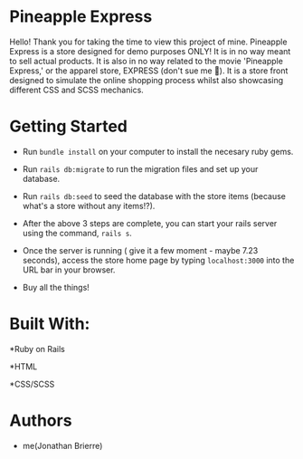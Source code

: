 # Pineapple Express

Hello! Thank you for taking the time to view this project of mine. Pineapple Express is a store designed for demo purposes ONLY! It is in no way meant to sell actual products. It is also in no way related to the movie 'Pineapple Express,' or the apparel store, EXPRESS (don't sue me 🥰). It is a store front designed to simulate the online shopping process whilst also showcasing different CSS and SCSS mechanics. 

# Getting Started

* Run `bundle install` on your computer to install the necesary ruby gems.

* Run `rails db:migrate` to run the migration files and set up your database.

* Run `rails db:seed` to seed the database with the store items (because what's a store without any items!?).

* After the above 3 steps are complete, you can start your rails server using the command, `rails s`. 

* Once the server is running ( give it a few moment - maybe 7.23 seconds), access the store home page by typing `localhost:3000` into the URL bar in your browser.

* Buy all the things!

# Built With:

*Ruby on Rails

*HTML

*CSS/SCSS

# Authors

* me(Jonathan Brierre)